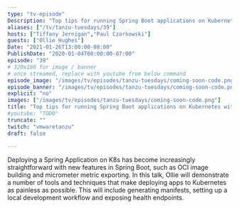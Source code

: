 ```yaml
---
type: "tv-episode"
Description: "Top tips for running Spring Boot applications on Kubernetes with Ollie Hughes"
aliases: ["/tv/tanzu-tuesdays/39"]
hosts: ["Tiffany Jernigan","Paul Czarkowski"]
guests: ["Ollie Hughes"]
Date: "2021-01-26T13:00:00-08:00"
PublishDate: "2020-01-04T00:00:00-07:00"
episode: "39"
# 320x180 for image / banner
# once streamed, replace with youtube from below command
episode_image: "/images/tv/episodes/tanzu-tuesdays/coming-soon-code.png"
episode_banner: "/images/tv/episodes/tanzu-tuesdays/coming-soon-code.png"
explicit: "no"
images: ["/images/tv/episodes/tanzu-tuesdays/coming-soon-code.png"]
title: "Top tips for running Spring Boot applications on Kubernetes with Ollie Hughes"
#youtube: "TODO"
truncate: ""
twitch: "vmwaretanzu"
draft: false

---
```


Deploying a Spring Application on K8s has become increasingly straightforward with new features in Spring Boot, such as OCI image building and micrometer metric exporting. In this talk, Ollie will demonstrate a number of tools and techniques that make deploying apps to Kubernetes as painless as possible. This will include generating manifests, setting up a local development workflow and exposing health endpoints.